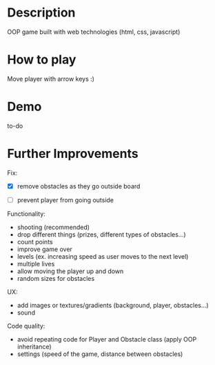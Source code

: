 


# Description 

OOP game built with web technologies (html, css, javascript)


# How to play

Move player with arrow keys :)


# Demo

to-do


# Further Improvements

Fix:
- [x] remove obstacles as they go outside board
- [ ] prevent player from going outside


Functionality:
- shooting (recommended)
- drop different things (prizes, different types of obstacles...)
- count points
- improve game over
- levels (ex. increasing speed as user moves to the next level)
- multiple lives
- allow moving the player up and down
- random sizes for obstacles

UX:
- add images or textures/gradients (background, player, obstacles...)
- sound

Code quality:
- avoid repeating code for Player and Obstacle class (apply OOP inheritance) 
- settings (speed of the game, distance between obstacles)


